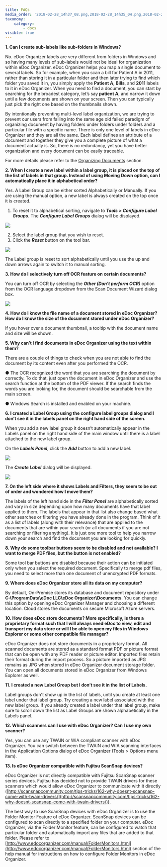 ```yaml
---
title: FAQs
media_order: '2018-02-28_14h37_08.png,2018-02-28_14h35_04.png,2018-02-28_14h45_00.png,2018-03-24_10h16_17.png,2018-03-24_10h18_37.png'
taxonomy:
    category:
        - docs
visible: true
---
```


**1. Can I create sub-labels like sub-folders in Windows?**

No. eDoc Organizer labels are very different from folders in Windows and so having many levels of sub-labels would not be ideal for organization within eDoc Organizer. eDoc Organizer helps you map a single document to several labels. So for example, when you scan a bill for Patient A in 2011, rather than storing it in a particular folder and then later trying to find which folder you saved it in, you simply apply the **Patient A**, **Bills**, and **2011** labels to it in eDoc Organizer. When you need to find a document, you can start by searching for the broadest category, let’s say **patient A**, and narrow it down until a few documents are shown on your screen. Then you can typically just pick the right one based on the thumbnails shown.

By intentionally preventing multi-level label organization, we are trying to prevent our users from falling into the same age old failed paradigm of organizing document by having folders under folders under folders and a particular file with a specific name. There is only one level of labels in eDoc Organizer and they are all the same. Each label defines an attribute of a document and together they give you a complete picture of what a document actually is. So, there is no redundancy, yet you have better organization and every document can be easily traceable.

For more details please refer to the [Organizing Documents](https://help.edocorganizer.com/overview/organizing-documents) section.

**2. When I create a new label within a label group, it is placed on the top of the list of labels in that group. Instead of using Moving Down option, can I automatically place it in alphabetical order?**

Yes. A Label Group can be either sorted Alphabetically or Manually. If you are using the manual option, a new label is always created on the top once it is created.

1. To reset it to alphabetical sorting, navigate to _**Tools > Configure Label Groups**_. The _**Configure Label Groups**_ dialog will be displayed.

![](2018-02-28_14h35_04.png)

2. Select the label group that you wish to reset.
3. Click the _**Reset**_ button on the tool bar.

![](2018-02-28_14h37_08.png)

The Label group is reset to sort alphabetically until you use the up and down arrows again to switch it to manual sorting.

**3. How do I selectively turn off OCR feature on certain documents?**

You can turn off OCR by selecting the _**Other (Don't perform OCR)**_ option from the OCR language dropdown from the Scan Document Wizard dialog box.

![](2018-02-28_14h45_00.png)

**4. How do I know the file name of a document stored in eDoc Organizer? How do I know the size of the document stored under eDoc Organizer?**

If you hover over a document thumbnail, a tooltip with the document name and size will be shown.

**5. Why can’t I find documents in eDoc Organizer using the text within them?**

There are a couple of things to check when you are not able to find the document by its content even after you performed the OCR.

● The OCR recognized the word that you are searching the document by correctly. To do that, just open the document in eDoc Organizer and use the search function at the bottom of the PDF viewer. If the search finds the words you are looking for, the document should be searchable from the main screen.

● Windows Search is installed and enabled on your machine.

**6. I created a Label Group using the configure label groups dialog and I don’t see it in the labels panel on the right hand side of the screen.**

When you add a new label group it doesn’t automatically appear in the Labels panel on the right hand side of the main window until there is a label attached to the new label group.

On the _**Labels Panel**_, click the _**Add**_ button to add a new label. 

![](2018-03-24_10h16_17.png)

The _**Create Label**_ dialog will be displayed.

![](2018-03-24_10h18_37.png)

**7. On the left side where it shows Labels and Filters, they seem to be out of order and wondered how I move them?**

The labels of the left hand side in the _**Filter Panel**_ are alphabetically sorted and vary in size depending upon how many documents have that label applied to them. The labels that appear in that list also change based what other searches  or filtering you have already done in the program. Think of it as a list of labels (along with their relevance) that are applied to the documents that are within your search (or all documents if you are not searching or filtering anything). It is just one more tool to help you narrow down your search and find the document you are looking for quickly.

**8. Why do some toolbar buttons seem to be disabled and not available? I want to merge PDF files, but the button is not enabled?**

Some tool bar buttons are disabled because their action can be initiated only when you select the required document. Specifically to merge pdf files, you need to select more than one document of unencrypted PDF formats.

**9. Where does eDoc Organizer store all its data on my computer?**

By default, On-Premise stores its database and document repository under **C:\ProgramData\eDoc LLC\eDoc Organizer\Documents**. You can change this option by opening eDoc Organizer Manager and choosing a different location. Cloud stores the documents on secure Microsoft Azure servers.

**10. How does eDoc store documents? More specifically, is there a proprietary format such that I will always need eDoc to view, edit and transport my data store or will I be able to open my files in Windows Explorer or some other compatible file manager?**

eDoc Organizer does not store documents in a proprietary format. All scanned documents are stored as a standard format PDF or picture format that can be open with any PDF reader or picture editor. Imported files retain their format during the import process. So a picture imported as JPG remains as JPG when stored in eDoc Organizer document storage folder. You can open all documents stored in eDoc Organizer from Windows Explorer as well.

**11. I created a new Label Group but I don’t see it in the list of Labels.**

Label groups don't show up in the list of labels, until you create at least one label under that label group. Try creating a new label associated with the new label group. If you already created a label under that label group, make sure to scroll down the list as Label Groups are shown alphabetically in the Labels panel.

**12. Which scanners can I use with eDoc Organizer? Can I use my own scanner?**

Yes, you can use any TWAIN or WIA compliant scanner with eDoc Organizer. You can switch between the TWAIN and WIA scanning interfaces in the Application Options dialog of eDoc Organizer (Tools > Options menu item).

**13. Is eDoc Organizer compatible with Fujitsu ScanSnap devices?**

eDoc Organizer is not directly compatible with Fujitsu ScanSnap scanner series devices. Fujitsu has decided not to provide TWAIN drivers for these scanners which would allow eDoc Organizer to communicate with it directly ([http://scansnapcommunity.com/tips-tricks/162-why-doesnt-scansnap-come-with-twain-drivers/](http://scansnapcommunity.com/tips-tricks/162-why-doesnt-scansnap-come-with-twain-drivers/)).

The best way to use ScanSnap devices with eDoc Organizer is to use the Folder Monitor Feature of eDoc Organizer. ScanSnap devices can be configured to scan directly to a specified folder on your computer. eDoc Organizer, via the Folder Monitor feature, can be configured to watch that particular folder and automatically import any files that are added to that folder. Please refer to [http://www.edocorganizer.com/manual/FolderMonitors.html](http://www.edocorganizer.com/manual/FolderMonitors.html) section of the help manual for instructions on how to configure Folder Monitors in eDoc Organizer.